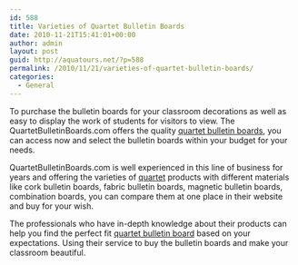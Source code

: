 ```yaml
---
id: 588
title: Varieties of Quartet Bulletin Boards
date: 2010-11-21T15:41:01+00:00
author: admin
layout: post
guid: http://aquatours.net/?p=588
permalink: /2010/11/21/varieties-of-quartet-bulletin-boards/
categories:
  - General
---
```

To purchase the bulletin boards for your classroom decorations as well as easy to display the work of students for visitors to view. The QuartetBulletinBoards.com offers the quality [quartet bulletin boards](http://www.quartetbulletinboards.com), you can access now and select the bulletin boards within your budget for your needs.

QuartetBulletinBoards.com is well experienced in this line of business for years and offering the varieties of [quartet](http://www.quartetbulletinboards.com) products with different materials like cork bulletin boards, fabric bulletin boards, magnetic bulletin boards, combination boards, you can compare them at one place in their website and buy for your wish.

The professionals who have in-depth knowledge about their products can help you find the perfect fit [quartet bulletin board](http://www.quartetbulletinboards.com) based on your expectations. Using their service to buy the bulletin boards and make your classroom beautiful.
